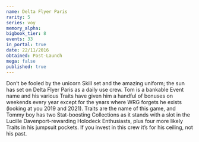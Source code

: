 ```yaml
---
name: Delta Flyer Paris
rarity: 5
series: voy
memory_alpha:
bigbook_tier: 8
events: 33
in_portal: true
date: 22/11/2016
obtained: Post-Launch
mega: false
published: true
---
```


Don’t be fooled by the unicorn Skill set and the amazing uniform; the sun has set on Delta Flyer Paris as a daily use crew. Tom is a bankable Event name and his various Traits have given him a handful of bonuses on weekends every year except for the years where WRG forgets he exists (looking at you 2019 and 2021). Traits are the name of this game, and Tommy boy has two Stat-boosting Collections as it stands with a slot in the Lucille Davenport-rewarding Holodeck Enthusiasts, plus four more likely Traits in his jumpsuit pockets. If you invest in this crew it’s for his ceiling, not his past.
